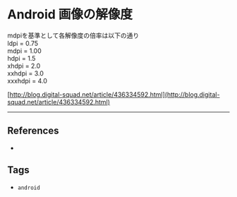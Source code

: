 # Android 画像の解像度
mdpiを基準として各解像度の倍率は以下の通り  
ldpi = 0.75  
mdpi = 1.00  
hdpi = 1.5  
xhdpi = 2.0  
xxhdpi = 3.0  
xxxhdpi = 4.0

[http://blog.digital-squad.net/article/436334592.html](http://blog.digital-squad.net/article/436334592.html)

---
## References
- 

## Tags
- `android` 